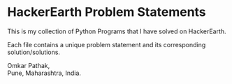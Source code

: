 # HackerEarth Problem Statements
This is my collection of Python Programs that I have solved on HackerEarth.<br />

Each file contains a unique problem statement and its corresponding solution/solutions.

Omkar Pathak,<br />
Pune, Maharashtra, India.<br />
